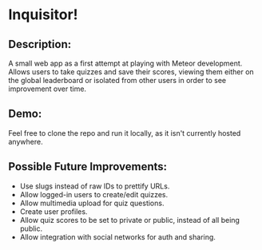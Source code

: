 # Inquisitor!

## Description:
A small web app as a first attempt at playing with Meteor development. Allows users
to take quizzes and save their scores, viewing them either on the global leaderboard
or isolated from other users in order to see improvement over time.

## Demo:
Feel free to clone the repo and run it locally, as it isn't currently hosted anywhere.

## Possible Future Improvements:
* Use slugs instead of raw IDs to prettify URLs.
* Allow logged-in users to create/edit quizzes.
* Allow multimedia upload for quiz questions.
* Create user profiles.
* Allow quiz scores to be set to private or public, instead of all being public.
* Allow integration with social networks for auth and sharing.
